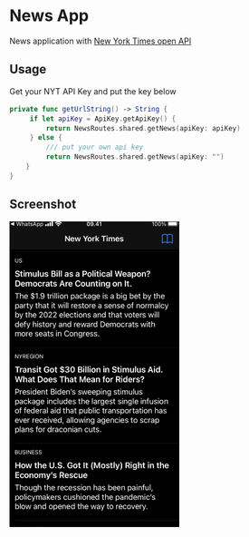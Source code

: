# News App

News application with [New York Times open API](https://developer.nytimes.com)


## Usage

Get your NYT API Key and put the key below
```swift
private func getUrlString() -> String {
     if let apiKey = ApiKey.getApiKey() {
         return NewsRoutes.shared.getNews(apiKey: apiKey)
     } else {
         /// put your own api key
         return NewsRoutes.shared.getNews(apiKey: "")
    }
}
```

## Screenshot

<img src="https://github.com/bagasstb/NewsApp/blob/develop/Screenshot/home.png" width="300">
